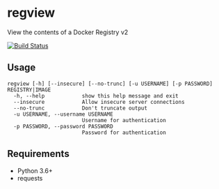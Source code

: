 # regview

View the contents of a Docker Registry v2

[![Build Status](https://travis-ci.org/ricardobranco777/regview.svg?branch=master)](https://travis-ci.org/ricardobranco777/regview)

## Usage

```
regview [-h] [--insecure] [--no-trunc] [-u USERNAME] [-p PASSWORD] REGISTRY|IMAGE
  -h, --help            show this help message and exit
  --insecure            Allow insecure server connections
  --no-trunc            Don't truncate output
  -u USERNAME, --username USERNAME
                        Username for authentication
  -p PASSWORD, --password PASSWORD
                        Password for authentication
```

## Requirements

- Python 3.6+
- requests
